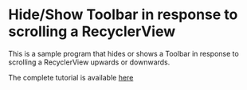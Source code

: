 # Hide/Show Toolbar in response to scrolling a RecyclerView

This is a sample program that hides or shows a Toolbar in response to scrolling a RecyclerView upwards or downwards.

The complete tutorial is available [here](http://xmodulo.com)
